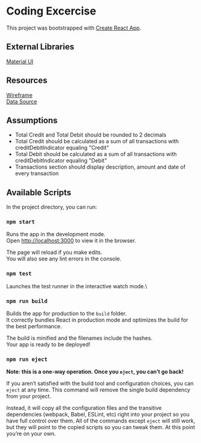 # Coding Excercise

This project was bootstrapped with [Create React App](https://github.com/facebook/create-react-app).

## External Libraries

[Material UI](https://mui.com/)

## Resources

[Wireframe](https://directidcdnstorage.blob.core.windows.net/test-data/Wireframe_v1.1.png?sv=2020-08-04&st=2022-01-10T17%3A20%3A32Z&se=2022-03-10T17%3A20%3A00Z&sr=b&sp=r&sig=yPsQJiFyAWpPoN3ZHLrypiXMtjcgCIJ6yzu3%2FGKCqDw%3D)\
[Data Source](https://directidcdnstorage.blob.core.windows.net/test-data/apollo-carter.json?sv=2020-08-04&st=2022-01-10T17%3A19%3A16Z&se=2022-03-01T17%3A19%3A00Z&sr=b&sp=r&sig=E8NsHdPpTnGACUPazODd52xdwXpjG7JF%2BfIdDd9tLwI%3D)

## Assumptions

- Total Credit and Total Debit should be rounded to 2 decimals
- Total Credit should be calculated as a sum of all transactions with creditDebitIndicator equaling "Credit"
- Total Debit should be calculated as a sum of all transactions with creditDebitIndicator equaling "Debit"
- Transactions section should display description, amount and date of every transaction

## Available Scripts

In the project directory, you can run:

### `npm start`

Runs the app in the development mode.\
Open [http://localhost:3000](http://localhost:3000) to view it in the browser.

The page will reload if you make edits.\
You will also see any lint errors in the console.

### `npm test`

Launches the test runner in the interactive watch mode.\

### `npm run build`

Builds the app for production to the `build` folder.\
It correctly bundles React in production mode and optimizes the build for the best performance.

The build is minified and the filenames include the hashes.\
Your app is ready to be deployed!

### `npm run eject`

**Note: this is a one-way operation. Once you `eject`, you can’t go back!**

If you aren’t satisfied with the build tool and configuration choices, you can `eject` at any time. This command will remove the single build dependency from your project.

Instead, it will copy all the configuration files and the transitive dependencies (webpack, Babel, ESLint, etc) right into your project so you have full control over them. All of the commands except `eject` will still work, but they will point to the copied scripts so you can tweak them. At this point you’re on your own.
